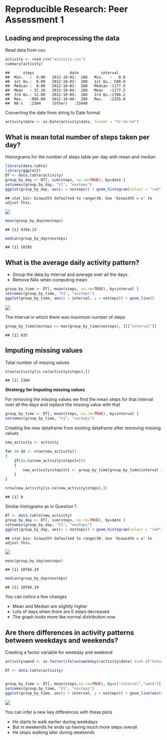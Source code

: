 # Reproducible Research: Peer Assessment 1


## Loading and preprocessing the data

Read data from csv.


```r
activity <- read.csv("activity.csv")
summary(activity)
```

```
##      steps                date          interval     
##  Min.   :  0.00   2012-10-01:  288   Min.   :   0.0  
##  1st Qu.:  0.00   2012-10-02:  288   1st Qu.: 588.8  
##  Median :  0.00   2012-10-03:  288   Median :1177.5  
##  Mean   : 37.38   2012-10-04:  288   Mean   :1177.5  
##  3rd Qu.: 12.00   2012-10-05:  288   3rd Qu.:1766.2  
##  Max.   :806.00   2012-10-06:  288   Max.   :2355.0  
##  NA's   :2304     (Other)   :15840
```

Converting the date from string to Date format

```r
activity$date <- as.Date(activity$date, format = "%Y-%m-%d")
```

## What is mean total number of steps taken per day?

Historgrams for the number of steps table per day with mean and median

```r
library(data.table)
library(ggplot2)
DT <- data.table(activity)
group_by_day <- DT[, sum(steps, na.rm=TRUE), by=date ]
setnames(group_by_day, "V1", "nosteps")
ggplot(group_by_day, aes(x = nosteps)) + geom_histogram(colour = "red")
```

```
## stat_bin: binwidth defaulted to range/30. Use 'binwidth = x' to adjust this.
```

![](./PA1_template_files/figure-html/unnamed-chunk-3-1.png) 

```r
mean(group_by_day$nosteps)
```

```
## [1] 9354.23
```

```r
median(group_by_day$nosteps)
```

```
## [1] 10395
```



## What is the average daily activity pattern?

* Group the data by interval and average over all the days.
* Remove NAs when computing mean


```r
group_by_time <- DT[, mean(steps, na.rm=TRUE), by=interval ]
setnames(group_by_time, "V1", "nosteps")
ggplot(group_by_time, aes(x = interval, y = nosteps)) + geom_line()
```

![](./PA1_template_files/figure-html/unnamed-chunk-4-1.png) 

The Interval in which there was maximum number of steps

```r
group_by_time[nosteps == max(group_by_time$nosteps), ][["interval"]]
```

```
## [1] 835
```

## Imputing missing values

Total number of missing values

```r
nrow(activity[is.na(activity$steps),])
```

```
## [1] 2304
```

**Stratergy for Imputing missing values**

For removing the missing values we find the mean steps for that interval over all the days and replace the missing value with that

```r
group_by_time <- DT[, mean(steps, na.rm=TRUE), by=interval ]
setnames(group_by_time, "V1", "nosteps")
```

Creating the new dataframe from existing dataframe after removing missing values

```r
new_activity <- activity

for (n in 1: nrow(new_activity))
{
    if(is.na(new_activity$steps[n]))
    {
        new_activity$steps[n] <- group_by_time[group_by_time$interval == new_activity$interval[n],]$nosteps
    }
}

nrow(new_activity[is.na(new_activity$steps),])
```

```
## [1] 0
```

Similar histograms as in Question 1

```r
DT <- data.table(new_activity)
group_by_day <- DT[, sum(steps, na.rm=TRUE), by=date ]
setnames(group_by_day, "V1", "nosteps")
ggplot(group_by_day, aes(x = nosteps)) + geom_histogram(colour = "red")
```

```
## stat_bin: binwidth defaulted to range/30. Use 'binwidth = x' to adjust this.
```

![](./PA1_template_files/figure-html/unnamed-chunk-8-1.png) 

```r
mean(group_by_day$nosteps)
```

```
## [1] 10766.19
```

```r
median(group_by_day$nosteps)
```

```
## [1] 10766.19
```
You can notice a few changes

  * Mean and Median are slightly higher
  * Lots of days when there are 0 steps decreased
  * The graph looks more like normal distribution now

## Are there differences in activity patterns between weekdays and weekends?

Creating a factor variable for weekday and weekend

```r
activity$wend <- as.factor(ifelse(weekdays(activity$date) %in% c("Saturday","Sunday"), "Weekend", "Weekday") )
```

```r
DT <- data.table(activity)


group_by_time <- DT[, mean(steps,na.rm=TRUE), by=c("interval","wend")]
setnames(group_by_time, "V1", "nosteps")
ggplot(group_by_time, aes(x = interval, y = nosteps)) + geom_line(aes(color = wend)) + facet_grid(wend ~ .)
```

![](./PA1_template_files/figure-html/unnamed-chunk-10-1.png) 

You can infer a new key differences with these plots

  * He starts to walk earlier during weekdays
  * But in weekends he ends up having much more steps overall
  * He stops walking later during weekends
